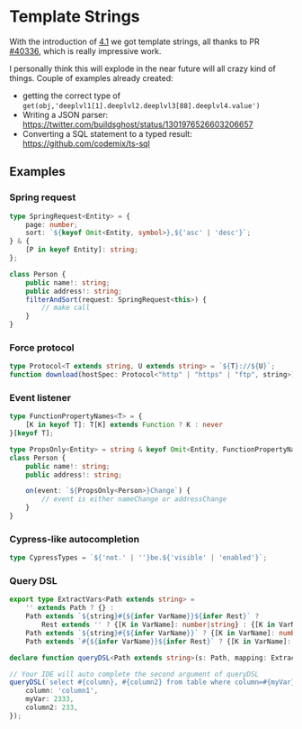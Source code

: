 # Template Strings

With the introduction of [4.1](https://www.typescriptlang.org/docs/handbook/release-notes/typescript-4-1.html) we got template strings, all thanks to PR [#40336](https://github.com/microsoft/TypeScript/pull/40336), which is really impressive work.

I personally think this will explode in the near future will all crazy kind of things.
Couple of examples already created:
* getting the correct type of `get(obj,'deeplvl1[1].deeplvl2.deeplvl3[88].deeplvl4.value')`
* Writing a JSON parser: https://twitter.com/buildsghost/status/1301976526603206657
* Converting a SQL statement to a typed result: https://github.com/codemix/ts-sql

## Examples

### Spring request
```ts
type SpringRequest<Entity> = {
    page: number;
    sort: `${keyof Omit<Entity, symbol>},${'asc' | 'desc'}`;
} & {
    [P in keyof Entity]: string;
};

class Person {
    public name!: string;
    public address!: string;
    filterAndSort(request: SpringRequest<this>) {
        // make call
    }
}
```

### Force protocol
```ts
type Protocol<T extends string, U extends string> = `${T}://${U}`;
function download(hostSpec: Protocol<"http" | "https" | "ftp", string>) { }
```

### Event listener
```ts
type FunctionPropertyNames<T> = {
    [K in keyof T]: T[K] extends Function ? K : never
}[keyof T];

type PropsOnly<Entity> = string & keyof Omit<Entity, FunctionPropertyNames<Entity>>;
class Person {
    public name!: string;
    public address!: string;

    on(event: `${PropsOnly<Person>}Change`) {
        // event is either nameChange or addressChange
    }
}
```

### Cypress-like autocompletion
```ts
type CypressTypes = `${'not.' | ''}be.${'visible' | 'enabled'}`;
```

### Query DSL
```ts
export type ExtractVars<Path extends string> =
    '' extends Path ? {} :
    Path extends `${string}#{${infer VarName}}${infer Rest}` ?
        Rest extends '' ? {[K in VarName]: number|string} : {[K in VarName]: number|string} & ExtractVars<Rest> :
    Path extends `${string}#{${infer VarName}}` ? {[K in VarName]: number|string} :
    Path extends `#{${infer VarName}}${infer Rest}` ? {[K in VarName]: number|string} & ExtractVars<Rest> : {};

declare function queryDSL<Path extends string>(s: Path, mapping: ExtractVars<Path>) : string;

// Your IDE will auto complete the second argument of queryDSL
queryDSL(`select #{column}, #{column2} from table where column=#{myVar}`, {
    column: 'column1',
    myVar: 2333,
    column2: 233,
});
```